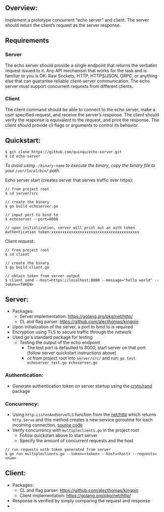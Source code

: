 ## Overview: 

Implement a prototype concurrent “echo server” and client. The server should return the client’s request as the server response.

## Requirements

### Server
The echo server should provide a single endpoint that returns the verbatim request issued to it. Any API mechanism that works for the task and is familiar to you is OK: Raw Sockets, HTTP, HTTPS/JSON, GRPC, or anything else that can guarantee reliable client-server communication.
The echo server must support concurrent requests from different clients.

### Client
The client command should be able to connect to the echo server, make a user specified request, and receive the server’s response.
The client should verify the response is equivalent to the request, and print the response.
The client should provide cli flags or arguments to control its behavior.

## Quickstart: 

```
$ git clone https://github.com/quinqu/echo-server.git 
$ cd echo-server 
```

*To avoid using `./binary-name` to execute the binary, copy the binary file to your `/usr/local/bin/` path.*

Echo server start (creates server that serves traffic over https):
  
```
// from project root
$ cd server/src

// create the binary
$ go build echoserver.go 

// input port to bind to
$ echoserver --port=8000

// upon initialization, server will print out an auth token
Authentication token:xxxxxxxxxxxxxxxxxxxxxxxxxxxxxxxxxxxxxxxx
```

Client request: 

```
// from project root
$ cd client 

// create the binary
$ go build client.go 

// obtain token from server output
$ client send --host=https://localhost:8000 --message="hello world" --token=<TOKEN>
```

## Server:
- Packages:
    - Server implementation: https://golang.org/pkg/net/http/ 
    - CL and flag parser: https://github.com/alecthomas/kingpin
- Upon initialization of the server, a port to bind to is required 
- Encryption using TLS to secure traffic through the network 
- Used go's standard package for testing 
    - Testing the output of the echo endpoint
        - The test port is defaulted to 8000, start server on that port (follow server quickstart instructions above)
        - `cd` from project root into `server/src/` and run:  `go test echoserver_test.go echoserver.go`
### Authentication: 
- Generate authentication token on server startup using the [cryto/rand](https://golang.org/pkg/crypto/rand/) package 

### Concurrency: 
- Using `http.ListenAndServeTLS` function from the [net/http](https://golang.org/pkg/net/http/) which returns `http.Serve` and this method creates a new service goroutine for each incoming connection, [source code](https://golang.org/src/net/http/server.go)
- Verify concurrency with `multipleclients.go` in the project root 
    - Follow quickstart above to start server 
    - Specify the amount of concurrent requests and the host 

```
// run requests with token generated from server 
$ go run multipleclients.go --token=<token> --host=<host> --requests=<num>
```




## Client: 
- Packages: 
    - CL and flag parser: https://github.com/alecthomas/kingpin     
    - Client implementation: https://golang.org/pkg/net/http/ 
- Response is verified by simply  comparing the request and response 
- 


